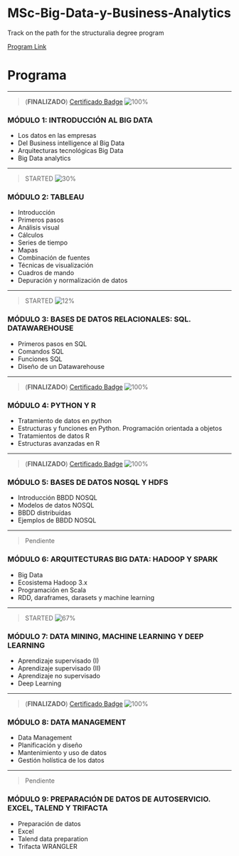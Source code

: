 # MSc-Big-Data-y-Business-Analytics
Track on the path for the structuralia degree program

[Program Link](https://www.structuralia.com/formacion/master-en-big-data-y-business-analytics)

# **Programa**
---
>(**FINALIZADO**) [Certificado Badge](https://cv.iklox.com/badges/badge.php?hash=10475b2506819509cfba1797e89d9541cd78c294)
>![100%](https://progress-bar.dev/100)
### MÓDULO 1: INTRODUCCIÓN AL BIG DATA
* Los datos en las empresas
* Del Business intelligence al Big Data
* Arquitecturas tecnológicas Big Data
* Big Data analytics
---
>STARTED
>![30%](https://progress-bar.dev/30)
### MÓDULO 2: TABLEAU
* Introducción
* Primeros pasos
* Análisis visual
* Cálculos
* Series de tiempo
* Mapas
* Combinación de fuentes
* Técnicas de visualización
* Cuadros de mando
* Depuración y normalización de datos
---
>STARTED
>![12%](https://progress-bar.dev/12)
### MÓDULO 3: BASES DE DATOS RELACIONALES: SQL. DATAWAREHOUSE
* Primeros pasos en SQL
* Comandos SQL
* Funciones SQL
* Diseño de un Datawarehouse
---
>(**FINALIZADO**) [Certificado Badge](https://cv.iklox.com/badges/badge.php?hash=65029f7d11c73b00bd8c5b6f22435205ac3640b8)
>![100%](https://progress-bar.dev/100)
### MÓDULO 4: PYTHON Y R
* Tratamiento de datos en python
* Estructuras y funciones en Python. Programación orientada a objetos
* Tratamientos de datos R
* Estructuras avanzadas en R
---
>(**FINALIZADO**) [Certificado Badge](https://cv.iklox.com/badges/badge.php?hash=1c5503da4d6884f653195ef4583c8e528f4f54e9)
>![100%](https://progress-bar.dev/100)
### MÓDULO 5: BASES DE DATOS NOSQL Y HDFS
* Introducción BBDD NOSQL     
* Modelos de datos NOSQL     
* BBDD distribuídas       
* Ejemplos de BBDD NOSQL      
---
>Pendiente
### MÓDULO 6: ARQUITECTURAS BIG DATA: HADOOP Y SPARK
* Big Data
* Ecosistema Hadoop 3.x
* Programación en Scala
* RDD, daraframes, darasets y machine learning
---
>STARTED
>![67%](https://progress-bar.dev/67)
### MÓDULO 7: DATA MINING, MACHINE LEARNING Y DEEP LEARNING
* Aprendizaje supervisado (I)
* Aprendizaje supervisado (II)
* Aprendizaje no supervisado
* Deep Learning
---
>(**FINALIZADO**) [Certificado Badge](https://cv.iklox.com/badges/badge.php?hash=df87e2e67f637b0ec4196d2e6ce53423c7a86156)
>![100%](https://progress-bar.dev/100)
### MÓDULO 8: DATA MANAGEMENT
* Data Management    
* Planificación y diseño    
* Mantenimiento y uso de datos    
* Gestión holística de los datos
---
>Pendiente
### MÓDULO 9: PREPARACIÓN DE DATOS DE AUTOSERVICIO. EXCEL, TALEND Y TRIFACTA
* Preparación de datos
* Excel
* Talend data preparation
* Trifacta WRANGLER
